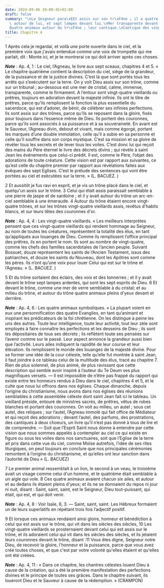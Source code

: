 ```yaml
---
date: 2024-09-06 20:00:45+02:00
draft: false
summary: "\nLe Seigneur para\xEEt assis sur son tr\xF4ne ; il a quatre vieillards\
  \ autour de lui, et sept lampes devant lui.\nMer transparente devant le tr\xF4ne.\n\
  Quatre animaux autour du tr\xF4ne ; leur cantique.\nCantique des vingt-quatre vieillards.\n"
title: Chapitre 4
---
```





1 Après cela je regardai, et voilà une porte ouverte dans le ciel, et la première voix que j'avais entendue comme une voix de trompette qui me parlait, dit : Monte ici, et je te montrerai ce qui doit arriver après ces choses.

***Note*** :  Ap. 4, 1 : Le ciel, l’Agneau, le livre aux sept sceaux, chapitres 4 et 5. « Le chapitre quatrième contient la description du ciel, siège de la grandeur, de la puissance et de la justice divines. C’est là que sont portés tous les arrêts qui s’exécutent sur la terre. On y voit Dieu assis sur son trône, comme sur un tribunal ; au-dessous est une mer de cristal, calme, immense, transparente, comme le firmament. A l’entour sont vingt-quatre vieillards ou prêtres, toujours en adoration devant la majesté infinie. Ils ont le titre de prêtres, parce qu’ils remplissent la fonction la plus essentielle du sacerdoce, qui est d’adorer, de bénir, de célébrer ses infinies perfections. Ils sont assis sur des trônes, parce qu’ils se reposent dans la gloire, fixés pour toujours dans l’essence même de Dieu. Ils portent des couronnes, parce qu’ils sont associés à sa puissance et à sa souveraineté. En avant est le Sauveur, l’Agneau divin, debout et vivant, mais comme égorgé, portant les marques d’une double immolation, celle
qu’il a subie en sa personne et celle qu’il souffre dans son corps mystique. C’est sa mission et sa gloire de révéler tous les secrets et de lever tous les voiles. C’est donc lui qui reçoit des mains du Père éternel le livre des décrets divins ; qui révèle à saint Jean les événements que celui-ci prédit. Il est, comme le Père, l’objet des adorations de toute créature. Cette vision est par rapport aux suivantes, ce qu’est celle du chapitre premier par rapport aux révélations faites aux évêques des sept Eglises. C’est le prélude des sentences qui vont être portées au ciel et exécutées sur la terre. » (L. BACUEZ. )


2 Et aussitôt je fus ravi en esprit, et je vis un trône placé dans le ciel, et quelqu'un assis sur le trône. 3 Celui qui était assis paraissait semblable à une pierre de jaspe et de sardoine ; et il y avait autour du trône un arc-en-ciel semblable à une émeraude. 4 Autour du trône étaient encore vingt-quatre trônes, et sur les trônes vingt-quatre vieillards assis, revêtus d'habits blancs, et sur leurs têtes des couronnes d'or.

***Note*** :  Ap. 4, 4 : Les vingt-quatre vieillards. « Les meilleurs interprètes pensent que ces vingt-quatre vieillards qui rendent hommage au Seigneur, au nom de toutes les créatures, représentent la totalité des élus, en tant qu’appliqués aux louanges de Dieu. Comme ils remplissent l’office principal des prêtres, ils en portent le nom. Ils sont au nombre de vingt-quatre, comme les chefs des familles sacerdotales de l’ancien peuple. Suivant Bossuet, douze représentent les saints de l’Ancien Testament, issus des patriarches, et douze les saints du Nouveau, dont les Apôtres sont comme les pères. Ils n’ont qu’une voix pour louer Celui qui est sur le trône et l’Agneau. » (L. BACUEZ. )

5 Et du trône sortaient des éclairs, des voix et des tonnerres ; et il y avait devant le trône sept lampes ardentes, qui sont les sept esprits de Dieu. 6 Et devant le trône, comme une mer de verre semblable à du cristal; et au milieu du trône, et autour du trône quatre animaux pleins d'yeux devant et derrière.

***Note*** :  Ap. 4, 6 : Les quatre animaux symboliques. « La plupart voient en eux une personnification des quatre Evangiles, en tant qu’animant et inspirant les prédicateurs de la foi chrétienne. On les distingue à peine les uns des autres. Toute leur intelligence, toute leur activité, tout leur zèle sont employés à faire connaître les perfections et les desseins de Dieu ; ils sont les dépositaires de tous ses décrets ; ils reflètent toute ses pensées sur l’avenir comme sur le passé. Leur aspect annonce la grandeur aussi bien que l’activité. Leurs ailes indiquent la rapidité de leur course et leur élévation. Ils remplissent le monde des louanges de la majesté divine. Pour se former une idée de la cour céleste, telle qu’elle fut montrée à saint Jean, il faut joindre à ce tableau celui de la multitude des élus, tracé au chapitre 7. Rien de plus solennel, de plus animé, de plus ravissant que cette description qui semble avoir inspiré à l’auteur du Te Deum ses plus magnifiques versets. ― Il est impossible de n’être pas
frappé du rapport qui existe entre les honneurs rendus à Dieu dans le ciel, chapitres 4 et 5, et le culte que nous lui offrons dans nos églises. Chaque dimanche, depuis l’origine du christianisme, nous avons dans nos églises des réunions semblables à cette assemblée céleste dont saint Jean fait ici le tableau. Un vieillard préside, entouré de ministres sacrés, de prêtres, vêtus de robes blanches et portant des couronnes. On voit au milieu, un autel ; sous cet autel, des reliques ; sur l’autel, l’Agneau immolé qui fait office de Médiateur et qui reçoit des adorations ; devant l’autel, des parfums, des prostrations, des cantiques à deux choeurs, un livre qu’il n’est pas donné à tous de lire et de comprendre. ― Soit que l’Esprit Saint nous donne à entendre par cette vision que nous sommes appelés à contempler au ciel ce qui existe en figure ou sous les voiles dans nos sanctuaires, soit que l’Eglise de la terre ait pris dans cette vue du ciel, comme Moïse autrefois, l’idée de ses rites liturgiques, on peut
toujours en conclure que nos principales cérémonies remontent à l’origine du christianisme, et qu’elles ont leur sanction dans l’autorité de Dieu » (L. BACUEZ)

7 Le premier animal ressemblait à un lion, le second à un veau, le troisième avait un visage comme celui d'un homme, et le quatrième était semblable à un aigle qui vole. 8 Ces quatre animaux avaient chacun six ailes, et autour et au dedans ils étaient pleins d'yeux; et ils ne se donnaient du repos ni jour ni nuit, disant : Saint, saint, saint, est le Seigneur, Dieu tout-puissant, qui était, qui est, et qui doit venir.

***Note*** :  Ap. 4, 8 : Voir Isaïe, 6, 3. ― Saint, saint, saint. Les Hébreux formaient un de leurs superlatifs en répétant trois fois l’adjectif positif.

9 Et lorsque ces animaux rendaient ainsi gloire, honneur et bénédiction à celui qui est assis sur le trône, qui vit dans les siècles des siècles, 10 Les vingt-quatre vieillards se prosternaient devant celui qui est assis sur le trône, et ils adoraient celui qui vit dans les siècles des siècles, et ils jetaient leurs couronnes devant le trône, disant :11 Vous êtes digne, Seigneur notre Dieu, de recevoir la gloire, l'honneur et la puissance, parce que vous avez créé toutes choses, et que c'est par votre volonté qu'elles étaient et qu'elles ont été créées.

***Note*** :  Ap. 4, 11 : « Dans ce chapitre, les chantres célestes louent Dieu à cause de la création, qui a été la première manifestation des perfections divines et le principe de toutes ses grâces. Dans le chapitre suivant, ils loueront Dieu et le Sauveur à cause de la rédemption. » (CRAMPON)


